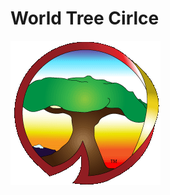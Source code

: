 # World Tree Cirlce
![Logo](https://raw.githubusercontent.com/WorldTreeCircle/WorldTreeCircle.github.io/master/images/WTC.gif)